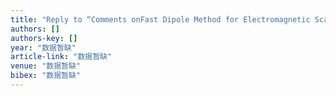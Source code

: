 ```yaml
---
title: "Reply to “Comments onFast Dipole Method for Electromagnetic Scattering From Perfect Electric Conducting Targets'”"
authors: []
authors-key: []
year: "数据暂缺"
article-link: "数据暂缺"
venue: "数据暂缺"
bibex: "数据暂缺"
---
```


